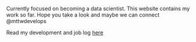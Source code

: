 Currently focused on becoming a data scientist. This website contains my work so far. Hope you take a look and maybe we can connect @mttwdevelops

Read my development and job log [here](https://github.com/mttwdevelops/Practice-Files/blob/master/readme.md)
